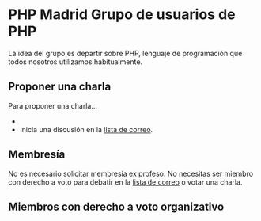 PHP Madrid Grupo de usuarios de PHP
====================================

La idea del grupo es departir sobre PHP, lenguaje de programación que todos nosotros utilizamos habitualmente.

Proponer una charla
------------------------------------

Para proponer una charla...

-  
- Inicia una discusión en la [lista de correo][].

[lista de correo]: https://groups.google.com/forum/?hl=es#!forum/madridphp

Membresía
---------------------

No es necesario solicitar membresía ex profeso. 
No necesitas ser miembro con derecho a voto para debatir en la [lista de correo][] o votar una charla.

Miembros con derecho a voto organizativo
--------------

